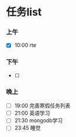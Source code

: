 # 任务list

### 上午
- [x] 10:00 rte
### 下午
- [ ] 
### 晚上
- [ ] 19:00 完善寒假任务列表
- [ ] 21:00 英语学习
- [ ] 21:30 mongodb学习
- [ ] 23:45 睡觉